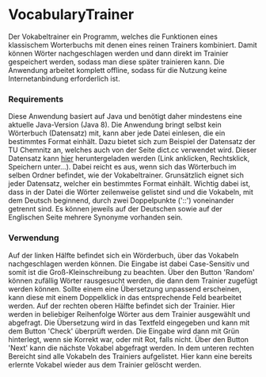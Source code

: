 # VocabularyTrainer
Der Vokabeltrainer ein Programm, welches die Funktionen eines klassischem Worterbuchs mit denen eines reinen Trainers kombiniert. Damit können Wörter nachgeschlagen werden und dann direkt im Trainier gespeichert werden, sodass man diese später trainieren kann. Die Anwendung arbeitet komplett offline, sodass für die Nutzung keine Internetanbindung erforderlich ist.

### Requirements
Diese Anwendung basiert auf Java und benötigt daher mindestens eine aktuelle Java-Version (Java 8).
Die Anwendung bringt selbst kein Wörterbuch (Datensatz) mit, kann aber jede Datei einlesen, die ein bestimmtes Format einhält. Dazu bietet sich zum Beispiel der Datensatz der TU Chemnitz an, welches auch von der Seite dict.cc verwendet wird. Dieser Datensatz kann [hier](ftp://ftp.tu-chemnitz.de/pub/Local/urz/ding/de-en/de-en.txt) heruntergeladen werden (Link anklicken, Rechtsklick, Speichern unter...). Dabei reicht es aus, wenn sich das Wörterbuch im selben Ordner befindet, wie der Vokabeltrainer.
Grunsätzlich eignet sich jeder Datensatz, welcher ein bestimmtes Format einhält. Wichtig dabei ist, dass in der Datei die Wörter zeilenweise gelistet sind und die Vokabeln, mit dem Deutsch beginnend, durch zwei Doppelpunkte ('::') voneinander getrennt sind. Es können jeweils auf der Deutschen sowie auf der Englischen Seite mehrere Synonyme vorhanden sein.

### Verwendung
Auf der linken Hälfte befindet sich ein Wörderbuch, über das Vokabeln nachgeschlagen werden können. Die Eingabe ist dabei Case-Sensitiv und somit ist die Groß-Kleinschreibung zu beachten. Über den Button 'Random' können zufällig Wörter rausgesucht werden, die dann dem Trainier zugefügt werden können. Sollte einem eine Übersetzung unpassend erscheinen, kann diese mit einem Doppelklick in das entsprechende Feld bearbeitet werden.
Auf der rechten oberen Hälfte befindet sich der Trainier. Hier werden in beliebiger Reihenfolge Wörter aus dem Trainier ausgewählt und abgefragt. Die Übersetzung wird in das Textfeld eingegeben und kann mit dem Button 'Check' überprüft werden. Die Eingabe wird dann mit Grün hinterlegt, wenn sie Korrekt war, oder mit Rot, falls nicht. Über den Button 'Next' kann die nächste Vokabel abgefragt werden.
In dem unteren rechten Bereicht sind alle Vokabeln des Trainiers aufgelistet. Hier kann eine bereits erlernte Vokabel wieder aus dem Trainier gelöscht werden.
